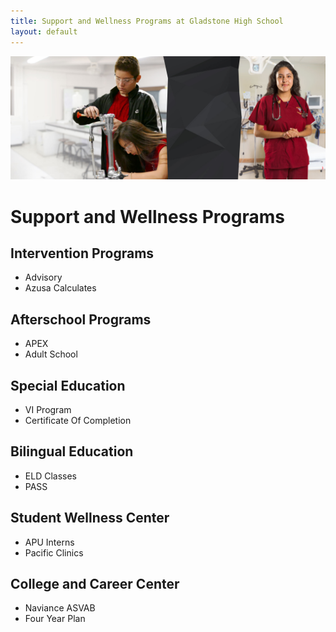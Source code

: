 ```yaml
---
title: Support and Wellness Programs at Gladstone High School
layout: default
---
```


![](/images/photos/wellness.jpg)

# Support and Wellness Programs

## Intervention Programs
* Advisory
* Azusa Calculates

## Afterschool Programs
* APEX
* Adult School

## Special Education
* VI Program
* Certificate Of Completion

## Bilingual Education
* ELD Classes
* PASS

## Student Wellness Center
* APU Interns
* Pacific Clinics

## College and Career Center
* Naviance ASVAB
* Four Year Plan
